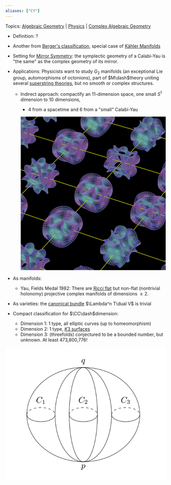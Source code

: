 ```yaml
---
aliases: ["CY"]
---
```


Topics: [Algebraic Geometry](../Subjects/Algebraic%20Geometry.md) | [Physics](Physics.md) | [Complex Algebraic Geometry](Complex%20Algebraic%20Geometry)

- Definition: ?

- Another from [Berger's classification](Holonomy%20Classification.md), special case of [Kähler Manifolds](Kähler%20Manifold)

- Setting for [Mirror Symmetry](Mirror%20Symmetry.md): the symplectic geometry of a Calabi-Yau is "the same" as the complex geometry of its mirror.

- Applications: Physicists want to study $G_2$ manifolds (an exceptional Lie group, automorphisms of octonions), part of $M\dash$theory uniting several [superstring theories](Superstring%20theory.md), but no smooth or complex structures. 
  - Indirect approach: compactify an 11-dimension space, one small $S^1$ dimension to 10 dimensions, 
    - 4 from a spacetime and 6 from a "small" Calabi-Yau

	![Calabi-Yau "Strings"](../figures/figures%201/Calabi.png)


- As manifolds: 

  - Yau, Fields Medal 1982: There are [Ricci flat](Ricci%20curvature.md) but non-flat (nontrivial holonomy) projective complex manifolds of dimensions $\geq 2$.

- As varieties: the [canonical bundle](canonical%20bundle.md) $\Lambda^n T\dual V$ is trivial

- Compact classification for $\CC\dash$dimension:
  - Dimension 1: 1 type, all elliptic curves (up to homeomorphism)
  - Dimension 2: 1 type, [$K3$ surfaces](K3%20Surface)
  - Dimension 3: (threefolds) conjectured to be a bounded number, but unknown.
    At least 473,800,776!


![Example (from Jim Bryan): The Bananafold](../figures/figures%201/CY3fold.png)